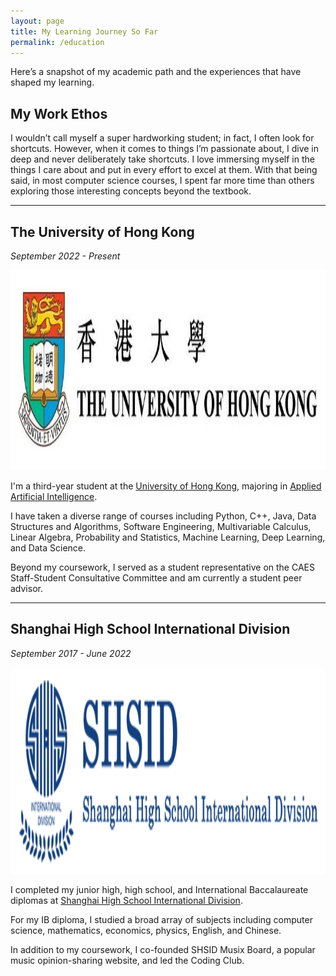 ```yaml
---
layout: page
title: My Learning Journey So Far
permalink: /education
---
```


<script>
    document.querySelectorAll('header *').forEach(element => {
        element.style.color = ''; // Reset to original color
    });
</script>

<style>
    .image-wrapper {
        display: inline-block;
        background-color: rgba(255, 255, 255, 1);
        padding: 5px; /* Optional: Add some padding if needed */
        border-radius: 5px; /* Optional: Add border radius for rounded corners */
    }

    .image-wrapper img {
        display: block; /* Ensure the image fits within the wrapper */
    }
</style>

Here’s a snapshot of my academic path and the experiences that have shaped my learning.

## My Work Ethos

I wouldn’t call myself a super hardworking student; in fact, I often look for shortcuts. However, when it comes to things I’m passionate about, I dive in deep and never deliberately take shortcuts. I love immersing myself in the things I care about and put in every effort to excel at them. With that being said, in most computer science courses, I spent far more time than others exploring those interesting concepts beyond the textbook.

---

## The University of Hong Kong

*September 2022 - Present*

<img src="/assets/img/hku.jpeg" style="height:8vh;">

I'm a third-year student at the [University of Hong Kong](https://www.hku.hk/), majoring in [Applied Artificial Intelligence](https://admissions.hku.hk/programmes/undergraduate-programmes/bachelor-of-arts-and-sciences-applied-artificial-intelligence).

I have taken a diverse range of courses including Python, C++, Java, Data Structures and Algorithms, Software Engineering, Multivariable Calculus, Linear Algebra, Probability and Statistics, Machine Learning, Deep Learning, and Data Science.

Beyond my coursework, I served as a student representative on the CAES Staff-Student Consultative Committee and am currently a student peer advisor.

---

## Shanghai High School International Division

*September 2017 - June 2022*

<div class="image-wrapper">
    <img src="/assets/img/shsid.png" style="height:8vh;">
</div>

I completed my junior high, high school, and International Baccalaureate diplomas at [Shanghai High School International Division](https://www.shsid.org/).

For my IB diploma, I studied a broad array of subjects including computer science, mathematics, economics, physics, English, and Chinese.

In addition to my coursework, I co-founded SHSID Musix Board, a popular music opinion-sharing website, and led the Coding Club.

<!-- ## Shibei Junior High School

<img src="/assets/img/shibei.png" style="height:8vh;">

Prior to that, I attended the Science Class at [Shibei Junior High School](http://www.sbc.edu.sh.cn/), known as the best junior high school class for STEM subjects in Shanghai.
 -->

<script>
    setTimeout(() => {
        document.querySelectorAll('footer *').forEach(element => {
            element.style.color = '';
        });
    }, 3000);
</script>